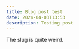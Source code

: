 ```yaml
---
title: Blog post test
date: 2024-04-03T13:53
description: Testing post
---
```

The slug is quite weird.
